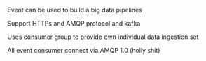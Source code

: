 Event can be used to build a big data pipelines 

Support HTTPs and AMQP protocol and kafka 

Uses consumer group to provide own individual data ingestion set

All event consumer connect via AMQP 1.0 (holly shit)





